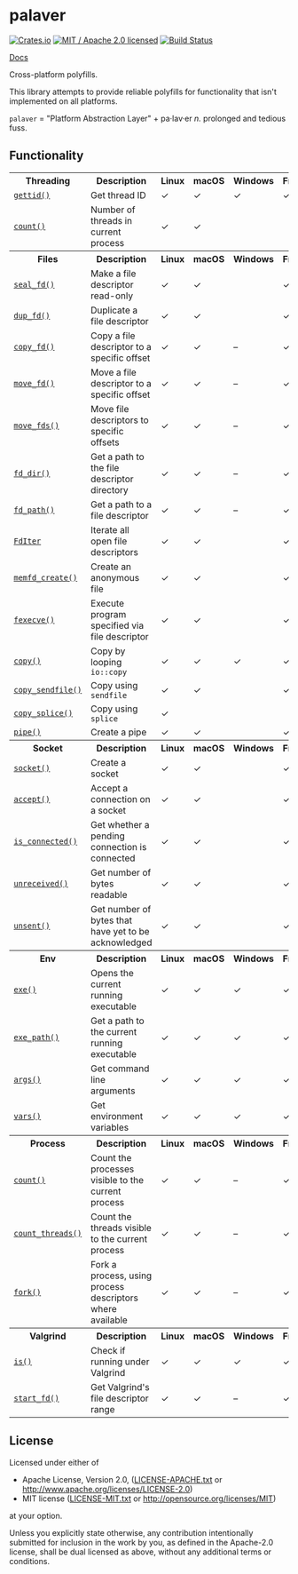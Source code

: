 # palaver

[![Crates.io](https://img.shields.io/crates/v/palaver.svg?maxAge=86400)](https://crates.io/crates/palaver)
[![MIT / Apache 2.0 licensed](https://img.shields.io/crates/l/palaver.svg?maxAge=2592000)](#License)
[![Build Status](https://dev.azure.com/alecmocatta/palaver/_apis/build/status/tests?branchName=master)](https://dev.azure.com/alecmocatta/palaver/_build/latest?branchName=master)

[Docs](https://docs.rs/palaver/0.2.8)

Cross-platform polyfills.

This library attempts to provide reliable polyfills for functionality that isn't implemented on all platforms.

`palaver` = "Platform Abstraction Layer" + pa·lav·er *n.* prolonged and tedious fuss.

## Functionality

<table><!-- https://github.com/alecmocatta/palaver/new/master to preview changes -->
<tr><th>Threading</th><th>Description</th><th>Linux</th><th>macOS</th><th>Windows</th><th>FreeBSD</th><th>NetBSD</th><th>iOS</th><th>Android</th></tr>
<tr><td><a href="https://docs.rs/palaver/0.2.8/palaver/thread/fn.gettid.html"><code>gettid()</code><a></td><td>Get thread ID</td><td>✓</td><td>✓</td><td>✓</td><td>✓</td><td>✓</td><td>✓</td><td>✓</td></tr>
<tr><td><a href="https://docs.rs/palaver/0.2.8/palaver/thread/fn.count.html"><code>count()</code></a></td><td>Number of threads in current process</td><td>✓</td><td>✓</td><td> </td><td> </td><td> </td><td>✓</td><td>✓</td></tr>
<tr><th>Files</th><th>Description</th><th>Linux</th><th>macOS</th><th>Windows</th><th>FreeBSD</th><th>NetBSD</th><th>iOS</th><th>Android</th></tr>
<tr><td><a href="https://docs.rs/palaver/0.2.8/palaver/file/fn.seal_fd.html"><code>seal_fd()</code></a></td><td>Make a file descriptor read-only</td><td>✓</td><td>✓</td><td> </td><td>✓</td><td>✓</td><td>✓</td><td>✓</td></tr>
<tr><td><a href="https://docs.rs/palaver/0.2.8/palaver/file/fn.dup_fd.html"><code>dup_fd()</code></a></td><td>Duplicate a file descriptor</td><td>✓</td><td>✓</td><td> </td><td>✓</td><td>✓</td><td>✓</td><td>✓</td></tr>
<tr><td><a href="https://docs.rs/palaver/0.2.8/palaver/file/fn.copy_fd.html"><code>copy_fd()</code></a></td><td>Copy a file descriptor to a specific offset</td><td>✓</td><td>✓</td><td>–</td><td>✓</td><td>✓</td><td>✓</td><td>✓</td></tr>
<tr><td><a href="https://docs.rs/palaver/0.2.8/palaver/file/fn.move_fd.html"><code>move_fd()</code></a></td><td>Move a file descriptor to a specific offset</td><td>✓</td><td>✓</td><td>–</td><td>✓</td><td>✓</td><td>✓</td><td>✓</td></tr>
<tr><td><a href="https://docs.rs/palaver/0.2.8/palaver/file/fn.move_fds.html"><code>move_fds()</code></a></td><td>Move file descriptors to specific offsets</td><td>✓</td><td>✓</td><td>–</td><td>✓</td><td>✓</td><td>✓</td><td>✓</td></tr>
<tr><td><a href="https://docs.rs/palaver/0.2.8/palaver/file/fn.fd_dir.html"><code>fd_dir()</code></a></td><td>Get a path to the file descriptor directory</td><td>✓</td><td>✓</td><td>–</td><td>✓</td><td>✓</td><td>✓</td><td>✓</td></tr>
<tr><td><a href="https://docs.rs/palaver/0.2.8/palaver/file/fn.fd_path.html"><code>fd_path()</code></a></td><td>Get a path to a file descriptor</td><td>✓</td><td>✓</td><td>–</td><td>✓</td><td>✓</td><td>✓</td><td>✓</td></tr>
<tr><td><a href="https://docs.rs/palaver/0.2.8/palaver/file/struct.FdIter.html"><code>FdIter</code></a></td><td>Iterate all open file descriptors</td><td>✓</td><td>✓</td><td> </td><td>✓</td><td>✓</td><td>✓</td><td>✓</td></tr>
<tr><td><a href="https://docs.rs/palaver/0.2.8/palaver/file/fn.memfd_create.html"><code>memfd_create()</code></a></td><td>Create an anonymous file</td><td>✓</td><td>✓</td><td> </td><td>✓</td><td>✓</td><td>✓</td><td>✓</td></tr>
<tr><td><a href="https://docs.rs/palaver/0.2.8/palaver/file/fn.fexecve.html"><code>fexecve()</code></a></td><td>Execute program specified via file descriptor</td><td>✓</td><td>✓</td><td> </td><td>✓</td><td>✓</td><td>✓</td><td>✓</td></tr>
<tr><td><a href="https://docs.rs/palaver/0.2.8/palaver/file/fn.copy.html"><code>copy()</code></a></td><td>Copy by looping <code>io::copy</code></td><td>✓</td><td>✓</td><td>✓</td><td>✓</td><td>✓</td><td>✓</td><td>✓</td></tr>
<tr><td><a href="https://docs.rs/palaver/0.2.8/palaver/file/fn.copy_sendfile.html"><code>copy_sendfile()</code></a></td><td>Copy using <code>sendfile</code></td><td>✓</td><td>✓</td><td> </td><td>✓</td><td> </td><td>✓</td><td>✓</td></tr>
<tr><td><a href="https://docs.rs/palaver/0.2.8/palaver/file/fn.copy_splice.html"><code>copy_splice()</code></a></td><td>Copy using <code>splice</code></td><td>✓</td><td> </td><td> </td><td> </td><td> </td><td> </td><td>✓</td></tr>
<tr><td><a href="https://docs.rs/palaver/0.2.8/palaver/file/fn.pipe.html"><code>pipe()</code></a></td><td>Create a pipe</td><td>✓</td><td>✓</td><td> </td><td>✓</td><td>✓</td><td>✓</td><td>✓</td></tr>
<tr><th>Socket</th><th>Description</th><th>Linux</th><th>macOS</th><th>Windows</th><th>FreeBSD</th><th>NetBSD</th><th>iOS</th><th>Android</th></tr>
<tr><td><a href="https://docs.rs/palaver/0.2.8/palaver/socket/fn.socket.html"><code>socket()</code></a></td><td>Create a socket</td><td>✓</td><td>✓</td><td> </td><td>✓</td><td>✓</td><td>✓</td><td>✓</td></tr>
<tr><td><a href="https://docs.rs/palaver/0.2.8/palaver/socket/fn.accept.html"><code>accept()</code></a></td><td>Accept a connection on a socket</td><td>✓</td><td>✓</td><td> </td><td>✓</td><td>✓</td><td>✓</td><td>✓</td></tr>
<tr><td><a href="https://docs.rs/palaver/0.2.8/palaver/socket/fn.is_connected.html"><code>is_connected()</code></a></td><td>Get whether a pending connection is connected</td><td>✓</td><td>✓</td><td> </td><td>✓</td><td>✓</td><td>✓</td><td>✓</td></tr>
<tr><td><a href="https://docs.rs/palaver/0.2.8/palaver/socket/fn.unreceived.html"><code>unreceived()</code></a></td><td>Get number of bytes readable</td><td>✓</td><td>✓</td><td> </td><td>✓</td><td>✓</td><td>✓</td><td>✓</td></tr>
<tr><td><a href="https://docs.rs/palaver/0.2.8/palaver/socket/fn.unsent.html"><code>unsent()</code></a></td><td>Get number of bytes that have yet to be acknowledged</td><td>✓</td><td>✓</td><td> </td><td>✓</td><td>✓</td><td>✓</td><td>✓</td></tr>
<tr><th>Env</th><th>Description</th><th>Linux</th><th>macOS</th><th>Windows</th><th>FreeBSD</th><th>NetBSD</th><th>iOS</th><th>Android</th></tr>
<tr><td><a href="https://docs.rs/palaver/0.2.8/palaver/env/fn.exe.html"><code>exe()</code></a></td><td>Opens the current running executable</td><td>✓</td><td>✓</td><td>✓</td><td>✓</td><td>✓</td><td>✓</td><td>✓</td></tr>
<tr><td><a href="https://docs.rs/palaver/0.2.8/palaver/env/fn.exe_path.html"><code>exe_path()</code></a></td><td>Get a path to the current running executable</td><td>✓</td><td>✓</td><td>✓</td><td>✓</td><td>✓</td><td>✓</td><td>✓</td></tr>
<tr><td><a href="https://docs.rs/palaver/0.2.8/palaver/env/fn.args.html"><code>args()</code></a></td><td>Get command line arguments</td><td>✓</td><td>✓</td><td>✓</td><td>✓</td><td>✓</td><td>✓</td><td>✓</td></tr>
<tr><td><a href="https://docs.rs/palaver/0.2.8/palaver/env/fn.vars.html"><code>vars()</code></a></td><td>Get environment variables</td><td>✓</td><td>✓</td><td>✓</td><td>✓</td><td>✓</td><td>✓</td><td>✓</td></tr>
<tr><th>Process</th><th>Description</th><th>Linux</th><th>macOS</th><th>Windows</th><th>FreeBSD</th><th>NetBSD</th><th>iOS</th><th>Android</th></tr>
<tr><td><a href="https://docs.rs/palaver/0.2.8/palaver/process/fn.count.html"><code>count()</code></a></td><td>Count the processes visible to the current process</td><td>✓</td><td>✓</td><td>–</td><td>✓</td><td>✓</td><td>✓</td><td>✓</td></tr>
<tr><td><a href="https://docs.rs/palaver/0.2.8/palaver/process/fn.count_threads.html"><code>count_threads()</code></a></td><td>Count the threads visible to the current process</td><td>✓</td><td>✓</td><td>–</td><td>✓</td><td>✓</td><td>✓</td><td>✓</td></tr>
<tr><td><a href="https://docs.rs/palaver/0.2.8/palaver/process/fn.fork.html"><code>fork()</code></a></td><td>Fork a process, using process descriptors where available</td><td>✓</td><td>✓</td><td>–</td><td>✓</td><td>✓</td><td>✓</td><td>✓</td></tr>
<tr><th>Valgrind</th><th>Description</th><th>Linux</th><th>macOS</th><th>Windows</th><th>FreeBSD</th><th>NetBSD</th><th>iOS</th><th>Android</th></tr>
<tr><td><a href="https://docs.rs/palaver/0.2.8/palaver/valgrind/fn.is.html"><code>is()</code></a></td><td>Check if running under Valgrind</td><td>✓</td><td>✓</td><td>✓</td><td>✓</td><td>✓</td><td>✓</td><td>✓</td></tr>
<tr><td><a href="https://docs.rs/palaver/0.2.8/palaver/valgrind/fn.start_fd.html"><code>start_fd()</code></a></td><td>Get Valgrind's file descriptor range</td><td>✓</td><td>✓</td><td>–</td><td>✓</td><td>✓</td><td>✓</td><td>✓</td></tr>
</table>

## License
Licensed under either of

 * Apache License, Version 2.0, ([LICENSE-APACHE.txt](LICENSE-APACHE.txt) or http://www.apache.org/licenses/LICENSE-2.0)
 * MIT license ([LICENSE-MIT.txt](LICENSE-MIT.txt) or http://opensource.org/licenses/MIT)

at your option.

Unless you explicitly state otherwise, any contribution intentionally submitted for inclusion in the work by you, as defined in the Apache-2.0 license, shall be dual licensed as above, without any additional terms or conditions.
